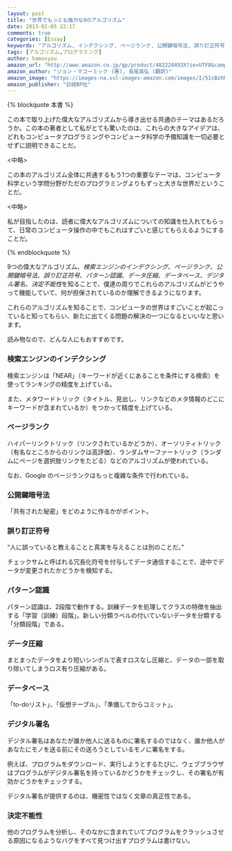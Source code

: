 ```yaml
---
layout: post
title: "世界でもっとも強力な9のアルゴリズム"
date: 2013-02-05 22:17
comments: true
categories: [Essay]
keywords: "アルゴリズム, インデクシング, ページランク, 公開鍵暗号法, 誤り訂正符号, パターン認識, データ圧縮, データベース, デジタル署名, 決定不能性"
tags: [アルゴリズム,プログラミング]
author: hamasyou
amazon_url: "http://www.amazon.co.jp/gp/product/482228493X?ie=UTF8&camp=247&creativeASIN=482228493X&linkCode=xm2&tag=sorehabooks-22"
amazon_author: "ジョン・マコーミック (著), 長尾高弘 (翻訳)"
amazon_image: "https://images-na.ssl-images-amazon.com/images/I/51sBzhR064L._SL500_.jpg"
amazon_publisher: "日経BP社"
---
```


{% blockquote 本書 %}

この本で取り上げた偉大なアルゴリズムから導き出せる共通のテーマはあるだろうか。この本の著者として私がとても驚いたのは、これらの大きなアイデアは、どれもコンピュータプログラミングやコンピュータ科学の予備知識を一切必要とせずに説明できることだ。

<中略>

この本のアルゴリズム全体に共通するもう1つの重要なテーマは、コンピュータ科学という学問分野がただのプログラミングよりもずっと大きな世界だということだ。

<中略>

私が目指したのは、読者に偉大なアルゴリズムについての知識を仕入れてもらって、日常のコンピュータ操作の中でもこれはすごいと感じてもらえるようにすることだ。

{% endblockquote %}

9つの偉大なアルゴリズム、<em>検索エンジンのインデクシング</em>、<em>ページランク</em>、<em>公開鍵暗号法</em>、<em>誤り訂正符号</em>、<em>パターン認識</em>、<em>データ圧縮</em>、<em>データベース</em>、<em>デジタル署名</em>、<em>決定不能性</em>を知ることで、僕達の周りでこれらのアルゴリズムがどうやって機能していて、何が担保されているのか理解できるようになります。

これらのアルゴリズムを知ることで、コンピュータの世界はすごいことが起こっていると知ってもらい、新たに出てくる問題の解決の一つになるといいなと思います。

読み物なので、どんな人にもおすすめです。


<!-- more -->

<h3>検索エンジンのインデクシング</h3>

検索エンジンは「NEAR」（キーワードが近くにあることを条件にする検索）を使ってランキングの精度を上げている。

また、メタワードトリック（タイトル、見出し、リンクなどのメタ情報のどこにキーワードが含まれているか）をつかって精度を上げている。

<h3>ページランク</h3>

ハイパーリンクトリック（リンクされているかどうか）、オーソリティトリック（有名なところからのリンクは高評価）、ランダムサーファートリック（ランダムにページを選択肢リンクをたどる）などのアルゴリズムが使われている。

なお、Google のページランクはもっと複雑な条件で行われている。

<h3>公開鍵暗号法</h3>

「共有された秘密」をどのように作るかがポイント。

<h3>誤り訂正符号</h3>

<q>人に誤っていると教えることと真実を与えることは別のことだ。</q>

チェックサムと呼ばれる冗長化符号を付与してデータ通信することで、途中でデータが変更されたかどうかを検知する。

<h3>パターン認識</h3>

パターン認識は、2段階で動作する。訓練データを処理してクラスの特徴を抽出する「学習（訓練）段階」。新しい分類ラベルの付いていないデータを分類する「分類段階」である。

<h3>データ圧縮</h3>

まとまったデータをより短いシンボルで表すロスなし圧縮と、データの一部を取り除いてしまうロス有り圧縮がある。

<h3>データベース</h3>

「to-doリスト」、「仮想テーブル」、「準備してからコミット」。

<h3>デジタル署名</h3>

デジタル署名はあなたが誰か他人に送るものに署名するのではなく、誰か他人があなたにモノを送る前にその送ろうとしているモノに署名をする。

例えば、プログラムをダウンロード、実行しようとするたびに、ウェブブラウザはプログラムがデジタル署名を持っているかどうかをチェックし、その署名が有効かどうかをチェックする。

デジタル署名が提供するのは、機密性ではなく文章の真正性である。

<h3>決定不能性</h3>

他のプログラムを分析し、そのなかに含まれていてプログラムをクラッシュさせる原因になるようなバグをすべて見つけ出すプログラムは書けない。






